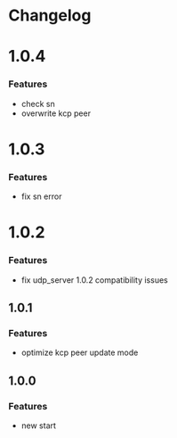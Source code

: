 # Changelog

# 1.0.4
### Features
* check sn
* overwrite kcp peer

# 1.0.3
### Features
* fix sn error

# 1.0.2
### Features
* fix udp_server 1.0.2 compatibility issues

## 1.0.1
### Features
* optimize kcp peer update mode

## 1.0.0
### Features  
* new start
